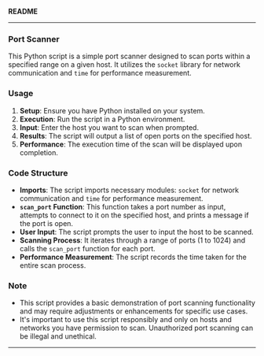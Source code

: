 **README**

---

### Port Scanner

This Python script is a simple port scanner designed to scan ports within a specified range on a given host. It utilizes the `socket` library for network communication and `time` for performance measurement.

### Usage

1. **Setup**: Ensure you have Python installed on your system.
2. **Execution**: Run the script in a Python environment.
3. **Input**: Enter the host you want to scan when prompted.
4. **Results**: The script will output a list of open ports on the specified host.
5. **Performance**: The execution time of the scan will be displayed upon completion.

### Code Structure

- **Imports**: The script imports necessary modules: `socket` for network communication and `time` for performance measurement.
- **`scan_port` Function**: This function takes a port number as input, attempts to connect to it on the specified host, and prints a message if the port is open.
- **User Input**: The script prompts the user to input the host to be scanned.
- **Scanning Process**: It iterates through a range of ports (1 to 1024) and calls the `scan_port` function for each port.
- **Performance Measurement**: The script records the time taken for the entire scan process.

### Note

- This script provides a basic demonstration of port scanning functionality and may require adjustments or enhancements for specific use cases.
- It's important to use this script responsibly and only on hosts and networks you have permission to scan. Unauthorized port scanning can be illegal and unethical.

---
